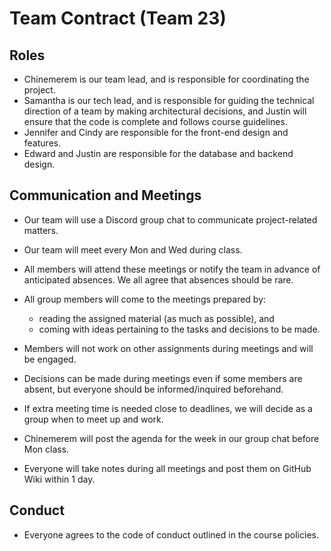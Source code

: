 # Team Contract (Team 23)

## Roles

- Chinemerem is our team lead, and is responsible for coordinating the project.
- Samantha is our tech lead, and is responsible for guiding the technical
  direction of a team by making architectural decisions, and Justin will ensure
  that the code is complete and follows course guidelines.
- Jennifer and Cindy are responsible for the front-end design and features.
- Edward and Justin are responsible for the database and backend design.

## Communication and Meetings

- Our team will use a Discord group chat to communicate project-related matters.
- Our team will meet every Mon and Wed during class.
- All members will attend these meetings or notify the team in advance of anticipated absences. We all agree that absences should be rare.
- All group members will come to the meetings prepared by:
  - reading the assigned material (as much as possible), and
  - coming with ideas pertaining to the tasks and decisions to be made.
- Members will not work on other assignments during meetings and will be engaged.
- Decisions can be made during meetings even if some members are absent, but everyone should be informed/inquired beforehand.
- If extra meeting time is needed close to deadlines, we will decide as a group when to meet up and work.

- Chinemerem will post the agenda for the week in our group chat before Mon class.
- Everyone will take notes during all meetings and post them on GitHub Wiki within 1 day.

## Conduct

- Everyone agrees to the code of conduct outlined in the course policies.

